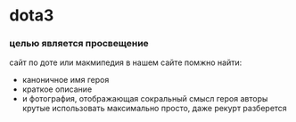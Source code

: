 # dota3
### целью является просвещение
сайт по доте или макмипедия
в нашем сайте помжно найти:
* каноничное имя героя
* краткое описание
* и фотография, отображающая сокральный смысл героя
авторы крутые
использовать максимально просто, даже рекурт разберется
